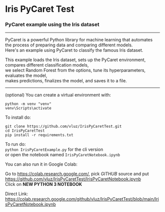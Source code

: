# Iris PyCaret Test
### PyCaret example using the Iris dataset

<hr>

PyCaret is a powerful Python library for machine learning that automates the process of preparing data and comparing different models. 
<br>
Here's an example using PyCaret to classify the famous Iris dataset.


This example loads the Iris dataset, sets up the PyCaret environment, compares different classification models, 
<br>
we select Random Forest from the options, tune its hyperparameters, evaluates the model, 
<br>
makes predictions, finalizes the model, and saves it to a file.

<hr>

(optional) You can create a virtual environment with:
```
python -m venv "venv"
venv\Scripts\activate
```

To install do:
```
git clone https://github.com/vluz/IrisPyCaretTest.git
cd IrisPyCaretTest
pip install -r requirements.txt
```

To run do:<br>
`python IrisPyCaretExample.py` for the cli version
<br>or
open the notebook named `IrisPyCaretNotebook.ipynb` 

You can also run it in Google Colab:

Go to <https://colab.research.google.com/>, pick *GITHUB* source and put https://github.com/vluz/IrisPyCaretTest/IrisPyCaretNotebook.ipynb
<br>
Click on **NEW PYTHON 3 NOTEBOOK** 

Direct Link: https://colab.research.google.com/github/vluz/IrisPyCaretTest/blob/main/IrisPyCaretNotebook.ipynb
